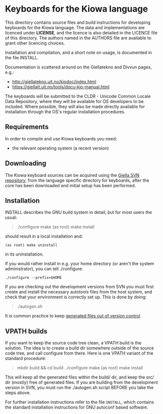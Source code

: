 # Keyboards for the Kiowa language

This directory contains source files and build instructions for
developing keyboards for the Kiowa language. The data and
implementations are licenced under __LICENSE__, and the licence is
also detailed in the LICENCE file of this directory. The authors named
in the AUTHORS file are available to grant other licencing choices.

Installation and compilation, and a short note on usage, is documented
in the file INSTALL.

Documentation is scattered around on the Giellatekno and Divvun pages,
e.g.:

-   <http://giellatekno.uit.no/kiodoc/index.html>
-   <https://giellalt.uit.no/tools/docu-kio-manual.html>

The keyboards will be submitted to the CLDR - Unicode Common Locale Data
Repository, where they will be available for OS developers to be
included. Where possible, they will also be made directly available for
installation through the OS's regular installation procedures.

## Requirements

In order to compile and use Kiowa keyboards you need:

-   the relevant operating system (a recent version)

## Downloading

The Kiowa keyboard sources can be acquired using the [Giella SVN
repository](https://giellalt.uit.no/infra/anonymous-svn.html), from the
language specific directory for keyboards, after the core has been
downloaded and initial setup has been performed.

## Installation

INSTALL describes the GNU build system in detail, but for most users the
usual:

> ./configure make (as root) make install

should result in a local installation and:

    (as root) make uninstall

in its uninstallation.

If you would rather install in e.g. your home directory (or aren't the
system administrator), you can tell ./configure:

    ./configure --prefix=$HOME

If you are checking out the development versions from SVN you must first
create and install the necessary autotools files from the host system,
and check that your environment is correctly set up. This is done by
doing:

> ./autogen.sh

It is common practice to keep [generated files out of version
control](http://www.gnu.org/software/automake/manual/automake.html#CVS).

## VPATH builds

If you want to keep the source code tree clean, a VPATH build is the
solution. The idea is to create a build dir somewhere outside of the
source code tree, and call <span class="title-ref">configure</span> from
there. Here is one VPATH variant of the standard procedure:

> mkdir build && cd build ../configure make (as root) make install

This will keep all the generated files within the build/ dir, and keep
the src/ dir (mostly) free of generated files. If you are building from
the development version in SVN, you must run the ./autogen.sh script
BEFORE you take the steps above.

For further installation instructions refer to the file `INSTALL`, which
contains the standard installation instructions for GNU autoconf based
software.
